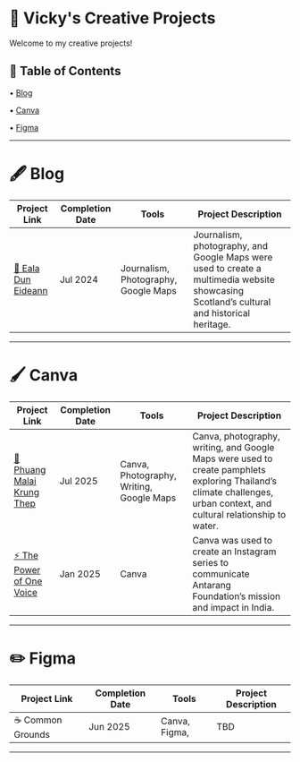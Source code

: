 # 🎨 Vicky's Creative Projects
Welcome to my creative projects! <p>
## 📑 Table of Contents <br>
• [Blog](https://github.com/redefiningvicky/Creative-Projects?tab=readme-ov-file#-blog-)  <p>
• [Canva](https://github.com/redefiningvicky/Creative-Projects?tab=readme-ov-file#-canva-)  <p>
• [Figma](https://github.com/redefiningvicky/Creative-Projects?tab=readme-ov-file#-figma-)  <p>

---
# 🖋️ Blog <br>

| Project Link  | Completion Date | Tools | Project Description |
| ------------- | ------------- | ------------- | ------------- |
| [🦢 Eala Dun Eideann](https://github.com/redefiningvicky/Eala-Dun-Eideann)  | Jul 2024  | Journalism, Photography, Google Maps  | Journalism, photography, and Google Maps were used to create a multimedia website showcasing Scotland’s cultural and historical heritage.  |

---
# 🖌️ Canva <br>

| Project Link  | Completion Date | Tools | Project Description |
| ------------- | ------------- | ------------- | ------------- |
| [🌼 Phuang Malai Krung Thep](https://github.com/redefiningvicky/Phuang-Malai-Krung-Thep)  | Jul 2025  | Canva, Photography, Writing, Google Maps  | Canva, photography, writing, and Google Maps were used to create pamphlets exploring Thailand’s climate challenges, urban context, and cultural relationship to water. |
| [⚡ The Power of One Voice](https://github.com/redefiningvicky/The-Power-of-One-Voice)  | Jan 2025  | Canva  | Canva was used to create an Instagram series to communicate Antarang Foundation’s mission and impact in India.  |

---
# ✏️ Figma <br>

| Project Link  | Completion Date | Tools | Project Description |
| ------------- | ------------- | ------------- | ------------- |
| ☕ Common Grounds  | Jun 2025  | Canva, Figma,   | TBD |

---
